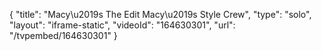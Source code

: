 {
    "title": "Macy\u2019s The Edit Macy\u2019s Style Crew",
    "type": "solo",
    "layout": "iframe-static",
    "videoId": "164630301",
    "url": "\/tvpembed\/164630301"
}